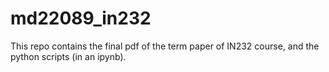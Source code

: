 # md22089_in232
This repo contains the final pdf of the term paper of IN232 course, and the python scripts (in an ipynb).
